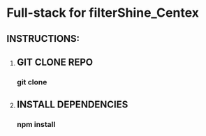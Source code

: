 # Full-stack for filterShine_Centex


## INSTRUCTIONS:
1. ## GIT CLONE REPO
    ### git clone <repo name>
2. ## INSTALL DEPENDENCIES
    ### npm install



<!-- ## SCRIPT COMMANDS
1. ## SEED DATABASE WITH 50 USERS
    ### npm run seed
2. ## RUN IN DEV MODE WITH NODEMON
    ### npm run dev




## ROUTES
### Base Path
```httpg
/blueocean/api/v1/
```

```httpg
GET /users/
```
+ Response 200 (application/json)
```json
{
    "message": "Success",
      "users": [
        {
          "_id": "627943e704269d70e06d1556",
          "userName": "dwight",
          "email": "anjali6@hotmail.com",
          "score": 0,
          "friends": [
            "627943e704269d70e06d155a"
          ],
          "validated": false,
          "img": "https://www.example.com/image.jpg",
          "createdAt": "1652114407057",
          "__v": 0
        },]
}
```
```
POST /users/
```
| Parameter | Type     | Description               |
| --------- | -------- | ------------------------- |
|  UserName     | `string` | **Required**  JSON Body |
|  email    | `string` | **Required**  JSON Body |
|  password   | `string` | **Required**  JSON Body |

+ Response 200 (application/json)

```json
{
  "message": "Successfully signed up",
  "token": "eyJhbGciOiJIUzI1NiIsInR5cCI6IkpXVCJ9.eyJpZCI6IjYyODAxYmIxMDgxMmQyOTBiOGIzNjM3YyIsImlhdCI6MTY1MjU2Mjg2NSwiZXhwIjoxNjUyOTIyODY1fQ.lInnkawtDiYq3jRtIqLlM7WDBvfoLKErnuhOrfB9qus",
  "user": {
    "userName": "JohnDoe",
    "email": "johndoe@gmails.com",
    "score": 0,
    "friends": [],
    "validated": false,
    "img": "https://www.example.com/image.jpg",
    "_id": "62801bb10812d290b8b3637c",
    "createdAt": "12345",
  }
}
```
```
put /users/togglefriend/

```

| Parameter | Type     | Description               |
| --------- | -------- | ------------------------- |
|  Header    | Authorization | **Required**  token |
|  user._id    | `string` | **Required**  JSON Body |

+ Response 200 (application/json)

```json
{
  "message": "Successfully add",
  "friends": [
    {
      "_id": "62801bb10812d290b8b3637c",
      "userName": "johndoe",
      "email": "johndoed@gmails.com",
    "score": 0,
    "friends": [
    "62801bb10812d290bdffdec"
    ],
    "validated": false,
    "img": "https://www.example.com/image.jpg",
    "_id": "62801bb10812d290b8b3637c",
    "createdAt": "12345",
  }
  ]
}
```

```
PUT /users/login/
```



| Parameter | Type     | Description               |
| --------- | -------- | ------------------------- |
|  Header    | Authorization | **Required**  token |

+ Response 200 (application/json)

```json
{
  "message": "Successfully logged in",
  "token": "eyJhbGciOiJIUzI1NiIsInR5cCI6IkpXVCJ9.eyJpZCI6IjYyNzk0M2U3MDQyNjlkNzBlMDZkMTU1NiIsImlhdCI6MTY1MjU2MzUzOSwiZXhwIjoxNjUyOTIzNTM5fQ.bpHWYmWce9_JOvcr0vediWhRncjVnmzI5oj46N4i-qg",
  "user": {
    "_id": "627943e704269d70e06d1556",
    "userName": "johndoe",
    "email": "johndoe@hotmail.com",
    "score": 0,
    "friends": [
      {
        "_id": "627943e704269d70e06d155a",
        "userName": "brant",
        "email": "pansy_kuphal82@hotmail.com",
        "score": 0,
        "friends": [],
        "validated": false,
        "img": "https://cloudflare-ipfs.com/ipfs/Qmd3W5DuhgHirLHGVixi6V76LhCkZUz6pnFt5AJBiyvHye/avatar/47.jpg",
        "createdAt": "12345",
      }
    ],
    "validated": false,
    "img": "https://cloudflare-ipfs.com/ipfs/Qmd3W5DuhgHirLHGVixi6V76LhCkZUz6pnFt5AJBiyvHye/avatar/1139.jpg",
    "createdAt": "1652114407057",
  }
}
```


```
GET /games/single/
```
| Parameter | Type     | Description               |
| --------- | -------- | ------------------------- |
|  Query    | `string` | **Required**  id |
+ Response 200 (application/json)
```json
{ 
    "_id" : ObjectId("627fa47ea56fa3b9c64452bc"), 
    "owner" : "627f0b1bc6a3d29f3692e7f5", 
    "ownerName" : "david", 
    "gameName" : "test game", 
    "playerAllowed" : NumberInt(7), 
    "phase" : "night", 
    "winner" : "none", 
    "started" : true, 
    "voted" : [

    ], 
    "guiltyVoted" : [

    ], 
    "players" : [
        {
            "player" : {
                "user_id" : "627f09ccc6a3d29f3692e7d4", 
                "userName" : "david"
            }, 
            "status" : true, 
            "role" : "wolf", 
            "_id" : ObjectId("627fa48fa56fa3b9c64452d7")
        }, 
        {
            "player" : {
                "user_id" : "627f0b1bc6a3d29f3692e7f5", 
                "userName" : "david2"
            }, 
            "status" : true, 
            "role" : "doctor", 
            "_id" : ObjectId("627fa48fa56fa3b9c64452d8")
        }, 
        {
            "player" : {
                "user_id" : "627f0ba3c6a3d29f3692e815", 
                "userName" : "david3"
            }, 
            "status" : true, 
            "role" : "seer", 
            "_id" : ObjectId("627fa48fa56fa3b9c64452d9")
        }, 
        {
            "player" : {
                "user_id" : "627f01a391b79ed151e03f97", 
                "userName" : "ab1212"
            }, 
            "status" : true, 
            "role" : "villager", 
            "_id" : ObjectId("627fa48fa56fa3b9c64452da")
        }, 
        {
            "player" : {
                "user_id" : "627f07bfc6a3d29f3692e7bd", 
                "userName" : "cihad"
            }, 
            "status" : true, 
            "role" : "villager", 
            "_id" : ObjectId("627fa48fa56fa3b9c64452db")
        }, 
        {
            "player" : {
                "user_id" : "627f0924c6a3d29f3692e7ca", 
                "userName" : "joshson"
            }, 
            "status" : true, 
            "role" : "villager", 
            "_id" : ObjectId("627fa48fa56fa3b9c64452dc")
        }
    ], 
    "createdAt" : 1652532350536.0, 
    "playerVoted" : "ab1212"
}
```

```
PUT /games/
```
| Parameter | Type     | Description               |
| --------- | -------- | ------------------------- |
|  Header    | Authorization | **Required**  token |
|  ownerName   | `string` |                        |
|  gameName  | `string`   | **Required**  JSON Body |
|  players  | `number`   | **Required**  JSON Body |

+ Response 200 (application/json)
```json
{
  "message": "Successfully Created Game",
  "newGame": {
    "owner": "627943e704269d70e06d1556",
    "ownerName": "dwight",
    "gameName": "my awesome game",
    "playerAllowed": 10,
    "phase": "pregame",
    "winner": "none",
    "started": false,
    "_id": "628021ac0812d290b8b36386",
    "voted": [],
    "guiltyVoted": [],
    "players": [],
    "createdAt": 1652564396278,
  }
} -->
